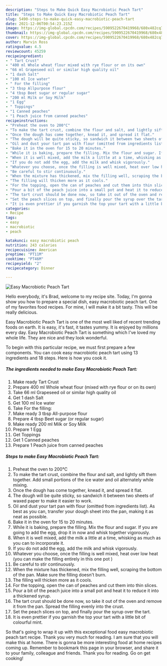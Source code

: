 ```yaml
---
description: "Steps to Make Quick Easy Macrobiotic Peach Tart"
title: "Steps to Make Quick Easy Macrobiotic Peach Tart"
slug: 5490-steps-to-make-quick-easy-macrobiotic-peach-tart
date: 2021-12-06T00:54:23.215Z
image: https://img-global.cpcdn.com/recipes/5909522670419968/680x482cq70/easy-macrobiotic-peach-tart-recipe-main-photo.jpg
thumbnail: https://img-global.cpcdn.com/recipes/5909522670419968/680x482cq70/easy-macrobiotic-peach-tart-recipe-main-photo.jpg
cover: https://img-global.cpcdn.com/recipes/5909522670419968/680x482cq70/easy-macrobiotic-peach-tart-recipe-main-photo.jpg
author: Marvin Ross
ratingvalue: 4.5
reviewcount: 45259
recipeingredient:
- " Tart Crust"
- "400 ml Whole wheat flour mixed with rye flour or on its own"
- "66 ml Grapeseed oil or similar high quality oil"
- "1 dash Salt"
- "100 ml Ice water"
- " For the filling"
- "3 tbsp Allpurpose flour"
- "4 tbsp Beet sugar or regular sugar"
- "200 ml Milk or Soy Milk"
- "1 Egg"
- " Toppings"
- "1 Canned peaches"
- "1 Peach juice from canned peaches"
recipeinstructions:
- "Preheat the oven to 200°C"
- "To make the tart crust, combine the flour and salt, and lightly sift them together. Add small portions of the ice water and oil alternately while mixing."
- "Once the dough has come together, knead it, and spread it flat."
- "The dough will be quite sticky, so sandwich it between two sheets of waxed paper to make it easier to work."
- "Oil and dust your tart pan with flour (omitted from ingredients list). As best as you can, transfer your dough sheet into the pan, making it as neat as possible."
- "Bake it in the oven for 15 to 20 minutes."
- "While it is baking, prepare the filling. Mix the flour and sugar. If you are going to add the egg, drop it in now and whisk together vigorously."
- "When it is well mixed, add the milk a little at a time, whisking as much as you can to incorporate it."
- "If you do not add the egg, add the milk and whisk vigorously."
- "Whatever you choose, once the filling is well mixed, heat over low heat (you can make the filling entirely in this one pot )"
- "Be careful to stir continuously."
- "When the mixture has thickened, mix the filling well, scraping the bottom of the pan. Make sure the filling doesn&#39;t burn."
- "The filling will thicken more as it cools."
- "For the topping, open the can of peaches and cut them into thin slices."
- "Pour a bit of the peach juice into a small pot and heat it to reduce it into a thickened syrup."
- "The tart crust should be done now, so take it out of the oven and remove it from the pan. Spread the filling evenly into the crust."
- "Set the peach slices on top, and finally pour the syrup over the tart."
- "It is even prettier if you garnish the top your tart with a little bit of colourful mint."
categories:
- Recipe
tags:
- easy
- macrobiotic
- peach

katakunci: easy macrobiotic peach 
nutrition: 243 calories
recipecuisine: American
preptime: "PT11M"
cooktime: "PT46M"
recipeyield: "2"
recipecategory: Dinner

---
```



![Easy Macrobiotic Peach Tart](https://img-global.cpcdn.com/recipes/5909522670419968/680x482cq70/easy-macrobiotic-peach-tart-recipe-main-photo.jpg)

Hello everybody, it's Brad, welcome to my recipe site. Today, I'm gonna show you how to prepare a special dish, easy macrobiotic peach tart. One of my favorites food recipes. For mine, I will make it a bit tasty. This will be really delicious.

Easy Macrobiotic Peach Tart is one of the most well liked of recent trending foods on earth. It is easy, it's fast, it tastes yummy. It is enjoyed by millions every day. Easy Macrobiotic Peach Tart is something which I've loved my whole life. They are nice and they look wonderful.




To begin with this particular recipe, we must first prepare a few components. You can cook easy macrobiotic peach tart using 13 ingredients and 18 steps. Here is how you cook it.

<!--inarticleads1-->

##### The ingredients needed to make Easy Macrobiotic Peach Tart:

1. Make ready  Tart Crust
1. Prepare 400 ml Whole wheat flour (mixed with rye flour or on its own)
1. Take 66 ml Grapeseed oil or similar high quality oil
1. Get 1 dash Salt
1. Get 100 ml Ice water
1. Take  For the filling:
1. Make ready 3 tbsp All-purpose flour
1. Prepare 4 tbsp Beet sugar (or regular sugar)
1. Make ready 200 ml Milk or Soy Milk
1. Prepare 1 Egg
1. Get  Toppings
1. Get 1 Canned peaches
1. Prepare 1 Peach juice from canned peaches




<!--inarticleads2-->

##### Steps to make Easy Macrobiotic Peach Tart:

1. Preheat the oven to 200°C
1. To make the tart crust, combine the flour and salt, and lightly sift them together. Add small portions of the ice water and oil alternately while mixing.
1. Once the dough has come together, knead it, and spread it flat.
1. The dough will be quite sticky, so sandwich it between two sheets of waxed paper to make it easier to work.
1. Oil and dust your tart pan with flour (omitted from ingredients list). As best as you can, transfer your dough sheet into the pan, making it as neat as possible.
1. Bake it in the oven for 15 to 20 minutes.
1. While it is baking, prepare the filling. Mix the flour and sugar. If you are going to add the egg, drop it in now and whisk together vigorously.
1. When it is well mixed, add the milk a little at a time, whisking as much as you can to incorporate it.
1. If you do not add the egg, add the milk and whisk vigorously.
1. Whatever you choose, once the filling is well mixed, heat over low heat (you can make the filling entirely in this one pot )
1. Be careful to stir continuously.
1. When the mixture has thickened, mix the filling well, scraping the bottom of the pan. Make sure the filling doesn&#39;t burn.
1. The filling will thicken more as it cools.
1. For the topping, open the can of peaches and cut them into thin slices.
1. Pour a bit of the peach juice into a small pot and heat it to reduce it into a thickened syrup.
1. The tart crust should be done now, so take it out of the oven and remove it from the pan. Spread the filling evenly into the crust.
1. Set the peach slices on top, and finally pour the syrup over the tart.
1. It is even prettier if you garnish the top your tart with a little bit of colourful mint.




So that's going to wrap it up with this exceptional food easy macrobiotic peach tart recipe. Thank you very much for reading. I am sure that you will make this at home. There is gonna be more interesting food at home recipes coming up. Remember to bookmark this page in your browser, and share it to your family, colleague and friends. Thank you for reading. Go on get cooking!
